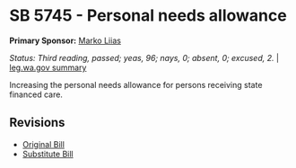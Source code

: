 # SB 5745 - Personal needs allowance
**Primary Sponsor:** [Marko Liias](/person/leg/marko.liias.md)

*Status: Third reading, passed; yeas, 96; nays, 0; absent, 0; excused, 2.* | [leg.wa.gov summary](https://app.leg.wa.gov/billsummary?BillNumber=5745&Year=2021)

Increasing the personal needs allowance for persons receiving state financed care.

## Revisions
* [Original Bill](1/)
* [Substitute Bill](S/)